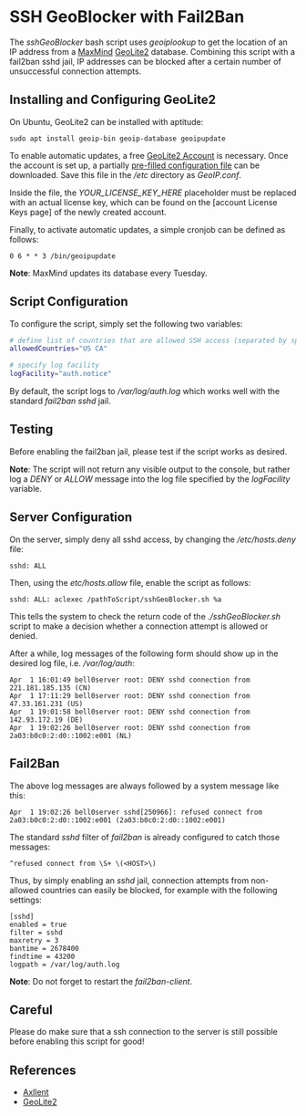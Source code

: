 # SSH GeoBlocker with Fail2Ban
The *sshGeoBlocker* bash script uses *geoiplookup* to get the location of an IP address from a [MaxMind](https://www.maxmind.com/en/home) [GeoLite2](https://dev.maxmind.com/geoip/geoip2/geolite2/) database. Combining this script with a fail2ban sshd jail, IP addresses can be blocked after a certain number of unsuccessful connection attempts.

## Installing and Configuring GeoLite2
On Ubuntu, GeoLite2 can be installed with aptitude:

```
sudo apt install geoip-bin geoip-database geoipupdate
```

To enable automatic updates, a free [GeoLite2 Account](https://www.maxmind.com/en/geolite2/signup) is necessary. Once the account is set up, a partially [pre-filled configuration file](https://www.maxmind.com/en/accounts/current/license-key/GeoIP.conf) can be downloaded. Save this file in the */etc* directory as *GeoIP.conf*.

Inside the file, the *YOUR_LICENSE_KEY_HERE* placeholder must be replaced with an actual license key, which can be found on the [account License Keys page] of the newly created account.

Finally, to activate automatic updates, a simple cronjob can be defined as follows:

```
0 6 * * 3 /bin/geoipupdate
```

**Note**: MaxMind updates its database every Tuesday.

## Script Configuration
To configure the script, simply set the following two variables:

```bash
# define list of countries that are allowed SSH access (separated by space ; country codes in all caps)
allowedCountries="US CA"

# specify log facility
logFacility="auth.notice"
```

By default, the script logs to */var/log/auth.log* which works well with the standard *fail2ban* *sshd* jail.


## Testing
Before enabling the fail2ban jail, please test if the script works as desired. 

**Note**: The script will not return any visible output to the console, but rather log a *DENY* or *ALLOW* message into the log file specified by the *logFacility* variable.

## Server Configuration
On the server, simply deny all sshd access, by changing the */etc/hosts.deny* file:

```
sshd: ALL
```

Then, using the *etc/hosts.allow* file, enable the script as follows:

```
sshd: ALL: aclexec /pathToScript/sshGeoBlocker.sh %a
```

This tells the system to check the return code of the *./sshGeoBlocker.sh* script to make a decision whether a connection attempt is allowed or denied.

After a while, log messages of the following form should show up in the desired log file, i.e. */var/log/auth*:

```
Apr  1 16:01:49 bell0server root: DENY sshd connection from 221.181.185.135 (CN)
Apr  1 17:11:29 bell0server root: DENY sshd connection from 47.33.161.231 (US)
Apr  1 19:01:58 bell0server root: DENY sshd connection from 142.93.172.19 (DE)
Apr  1 19:02:26 bell0server root: DENY sshd connection from 2a03:b0c0:2:d0::1002:e001 (NL)
```

## Fail2Ban
The above log messages are always followed by a system message like this:

```
Apr  1 19:02:26 bell0server sshd[250966]: refused connect from 2a03:b0c0:2:d0::1002:e001 (2a03:b0c0:2:d0::1002:e001)
```

The standard *sshd* filter of *fail2ban* is already configured to catch those messages:

```
^refused connect from \S+ \(<HOST>\)
```

Thus, by simply enabling an *sshd* jail, connection attempts from non-allowed countries can easily be blocked, for example with the following settings:

```
[sshd]
enabled = true
filter = sshd
maxretry = 3
bantime = 2678400
findtime = 43200
logpath = /var/log/auth.log
```

**Note**: Do not forget to restart the *fail2ban-client*.


## Careful
Please do make sure that a ssh connection to the server is still possible before enabling this script for good!

## References
* [Axllent](https://www.axllent.org/docs/ssh-geoip/)
* [GeoLite2](https://dev.maxmind.com/geoip/geoip2/geolite2/)